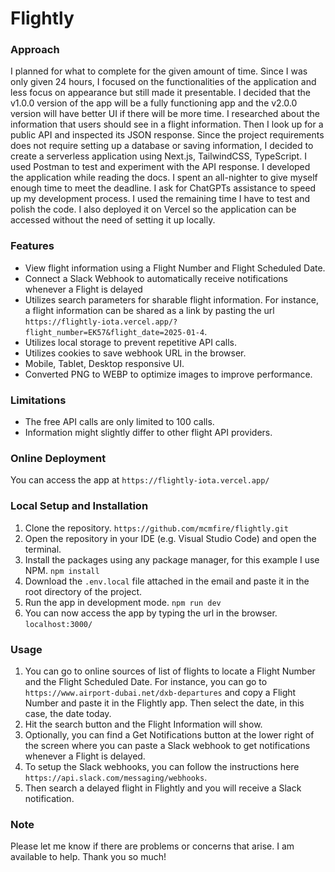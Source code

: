 # Flightly

### Approach

I planned for what to complete for the given amount of time. Since I was only given 24 hours, I focused on the functionalities of the application and less focus on appearance but still made it presentable. I decided that the v1.0.0 version of the app will be a fully functioning app and the v2.0.0 version will have better UI if there will be more time. I researched about the information that users should see in a flight information. Then I look up for a public API and inspected its JSON response. Since the project requirements does not require setting up a database or saving information, I decided to create a serverless application using Next.js, TailwindCSS, TypeScript. I used Postman to test and experiment with the API response. I developed the application while reading the docs. I spent an all-nighter to give myself enough time to meet the deadline. I ask for ChatGPTs assistance to speed up my development process. I used the remaining time I have to test and polish the code. I also deployed it on Vercel so the application can be accessed without the need of setting it up locally.

### Features

- View flight information using a Flight Number and Flight Scheduled Date.
- Connect a Slack Webhook to automatically receive notifications whenever a Flight is delayed
- Utilizes search parameters for sharable flight information. For instance, a flight information can be shared as a link by pasting the url `https://flightly-iota.vercel.app/?flight_number=EK57&flight_date=2025-01-4`.
- Utilizes local storage to prevent repetitive API calls.
- Utilizes cookies to save webhook URL in the browser.
- Mobile, Tablet, Desktop responsive UI.
- Converted PNG to WEBP to optimize images to improve performance.

### Limitations

- The free API calls are only limited to 100 calls.
- Information might slightly differ to other flight API providers.

### Online Deployment
You can access the app at `https://flightly-iota.vercel.app/`

### Local Setup and Installation

1. Clone the repository.
`https://github.com/mcmfire/flightly.git`
2. Open the repository in your IDE (e.g. Visual Studio Code) and open the terminal.
3. Install the packages using any package manager, for this example I use NPM.
`npm install`
4. Download the `.env.local` file attached in the email and paste it in the root directory of the project.
5. Run the app in development mode.
`npm run dev`
6. You can now access the app by typing the url in the browser.
`localhost:3000/`

### Usage
1. You can go to online sources of list of flights to locate a Flight Number and the Flight Scheduled Date. For instance, you can go to `https://www.airport-dubai.net/dxb-departures` and copy a Flight Number and paste it in the Flightly app. Then select the date, in this case, the date today.
2. Hit the search button and the Flight Information will show.
3. Optionally, you can find a Get Notifications button at the lower right of the screen where you can paste a Slack webhook to get notifications whenever a Flight is delayed.
4. To setup the Slack webhooks, you can follow the instructions here `https://api.slack.com/messaging/webhooks`.
5. Then search a delayed flight in Flightly and you will receive a Slack notification.

### Note
Please let me know if there are problems or concerns that arise. I am available to help. Thank you so much!
